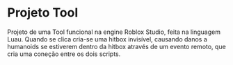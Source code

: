 # Projeto Tool

Projeto de uma Tool funcional na engine Roblox Studio, feita na linguagem Luau. Quando se clica cria-se uma hitbox invisível, causando danos
a humanoids se estiverem dentro da hitbox através de um evento remoto, que cria uma coneção entre os dois scripts. 
